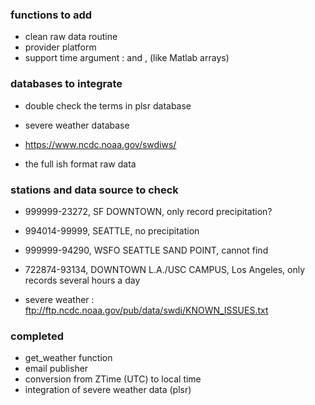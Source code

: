 ### functions to add

- clean raw data routine
- provider platform
- support time argument : and , (like Matlab arrays)

### databases to integrate

- double check the terms in plsr database
- severe weather database

- https://www.ncdc.noaa.gov/swdiws/

- the full ish format raw data


### stations and data source to check

- 999999-23272, SF DOWNTOWN, only record precipitation?

- 994014-99999, SEATTLE, no precipitation

- 999999-94290, WSFO SEATTLE SAND POINT, cannot find

- 722874-93134, DOWNTOWN L.A./USC CAMPUS, Los Angeles, only records several hours a day

- severe weather : ftp://ftp.ncdc.noaa.gov/pub/data/swdi/KNOWN_ISSUES.txt

### completed
- get_weather function
- email publisher
- conversion from ZTime (UTC) to local time
- integration of severe weather data (plsr)
